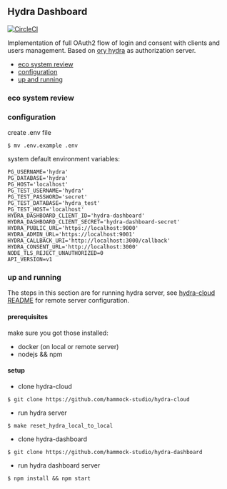 ## Hydra Dashboard

[![CircleCI](https://circleci.com/gh/hammock-studio/hydra-dashboard.svg?style=svg&circle-token=d8865b7eaa5078a41180b75780b5db4ac730c877)](https://circleci.com/gh/hammock-studio/hydra-dashboard)

Implementation of full OAuth2 flow of login and consent with clients and users management.
Based on [ory hydra] as authorization server.

* [eco system review](#eco-system-review)
* [configuration](#configuration)
* [up and running](#up-and-running)

### eco system review

### configuration
create .env file
```
$ mv .env.example .env
```

system default environment variables:

```
PG_USERNAME='hydra'
PG_DATABASE='hydra'
PG_HOST='localhost'
PG_TEST_USERNAME='hydra'
PG_TEST_PASSWORD='secret'
PG_TEST_DATABASE='hydra_test'
PG_TEST_HOST='localhost'
HYDRA_DASHBOARD_CLIENT_ID='hydra-dashboard'
HYDRA_DASHBOARD_CLIENT_SECRET='hydra-dashboard-secret'
HYDRA_PUBLIC_URL='https://localhost:9000'
HYDRA_ADMIN_URL='https://localhost:9001'
HYDRA_CALLBACK_URI='http://localhost:3000/callback'
HYDRA_CONSENT_URL='http://localhost:3000'
NODE_TLS_REJECT_UNAUTHORIZED=0
API_VERSION=v1
```

### up and running
The steps in this section are for running hydra server,
see [hydra-cloud README] for remote server configuration.

#### prerequisites
make sure you got those installed:

* docker (on local or remote server)
* nodejs && npm

#### setup
 - clone hydra-cloud

```
$ git clone https://github.com/hammock-studio/hydra-cloud
```

- run hydra server

```
$ make reset_hydra_local_to_local
```

- clone hydra-dashboard

```
$ git clone https://github.com/hammock-studio/hydra-dashboard
```

- run hydra dashboard server

```
$ npm install && npm start
```


[ory hydra]: https://github.com/ory/hydra
[hydra-cloud README]: https://github.com/ory/hydra
